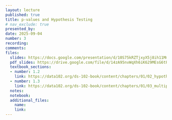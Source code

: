 ```yaml
---
layout: lecture
published: true
title: p-values and Hypothesis Testing
# nav_exclude: true
presented_by:
date: 2025-09-04
number: 3
recording: 
comments:
files:
  slides: https://docs.google.com/presentation/d/10S75kRZTjxyX5j8ih11MmJ02EwTelqe-1evOvD-7u28/edit?usp=sharing
  pdf_slides: https://drive.google.com/file/d/14zA95nvWqXh6iK629MEsG6tPocVgIdDm/view?usp=sharing
  textbook_sections:
  - number: 1.2
    link: https://data102.org/ds-102-book/content/chapters/01/02_hypothesis_testing.html
  - number: 1.3
    link: https://data102.org/ds-102-book/content/chapters/01/03_multiple_tests.html
  notes:
  notebook:
  additional_files:
    name: 
    link: 
---
```


